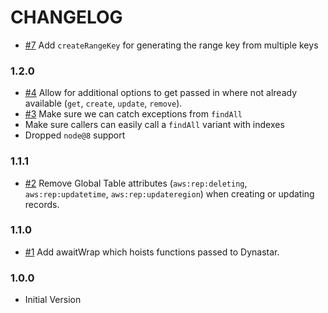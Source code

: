 # CHANGELOG

- [#7] Add `createRangeKey` for generating the range key from multiple keys

### 1.2.0

- [#4] Allow for additional options to get passed in where not already available (`get`, `create`, `update`, `remove`).
- [#3] Make sure we can catch exceptions from `findAll`
- Make sure callers can easily call a `findAll` variant with indexes
- Dropped `node@8` support

### 1.1.1

- [#2] Remove Global Table attributes (`aws:rep:deleting`, `aws:rep:updatetime`, `aws:rep:updateregion`) when creating or updating records.

### 1.1.0

- [#1] Add awaitWrap which hoists functions passed to Dynastar.

### 1.0.0

- Initial Version

[#1]: https://github.com/godaddy/dynastar/pull/1
[#2]: https://github.com/godaddy/dynastar/pull/2
[#3]: https://github.com/godaddy/dynastar/pull/3
[#4]: https://github.com/godaddy/dynastar/pull/4
[#7]: https://github.com/godaddy/dynastar/pull/7
